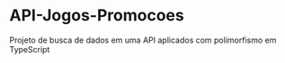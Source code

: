 # API-Jogos-Promocoes
Projeto de busca de dados em uma API aplicados com polimorfismo em TypeScript
